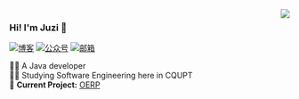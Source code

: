 <img align='right' src="https://github-readme-stats.vercel.app/api?username=juzi214032&show_icons=true">

### Hi! I'm Juzi :orange:

[![博客](https://img.shields.io/static/v1?label=%E5%8D%9A%E5%AE%A2&message=juzibiji.top&color=orange&logo=bloglovin&style=flat-square&logoColor=white)](https://www.juzibiji.top/)
[![公众号](https://img.shields.io/static/v1?label=公众号&message=是小桔啦&color=success&logo=wechat&style=flat-square&logoColor=white)](https://img.juzibiji.top/20200608015057.png)
[![邮箱](https://img.shields.io/static/v1?label=邮箱&message=%20&color=5194f0&logo=gmail&style=flat-square&logoColor=white)](mailto:juzi214032@qq.com)
  
  
👨‍💻 A Java developer  
👨‍🎓 Studying Software Engineering here in CQUPT  
🚧 **Current Project:** [OERP](https://github.com/juzi214032/OERP)
